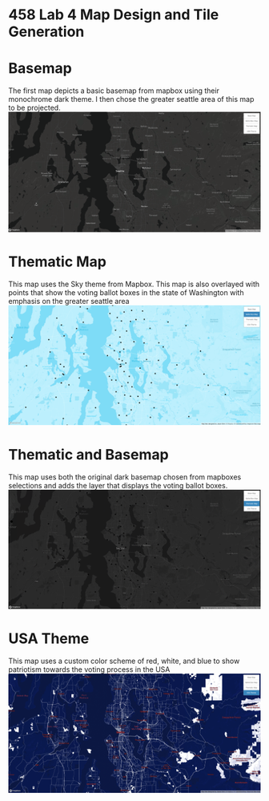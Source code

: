 # 458 Lab 4 Map Design and Tile Generation

# Basemap
The first map depicts a basic basemap from mapbox using their monochrome dark theme. I then chose the greater seattle area of this map to be projected.
![basemap](/imgs/basemap.png)

# Thematic Map
This map uses the Sky theme from Mapbox. This map is also overlayed with points that show the voting ballot boxes in the state of Washington with emphasis on the greater seattle area
![thematic](/imgs/Screenshot%202024-02-11%20021348.png)

# Thematic and Basemap
This map uses both the original dark basemap chosen from mapboxes selections and adds the layer that displays the voting ballot boxes.
![thematicbasemap](/imgs/thematicmap.png)

# USA Theme 
This map uses a custom color scheme of red, white, and blue to show patriotism towards the voting process in the USA
![USAtheme](/imgs/usamap.png)